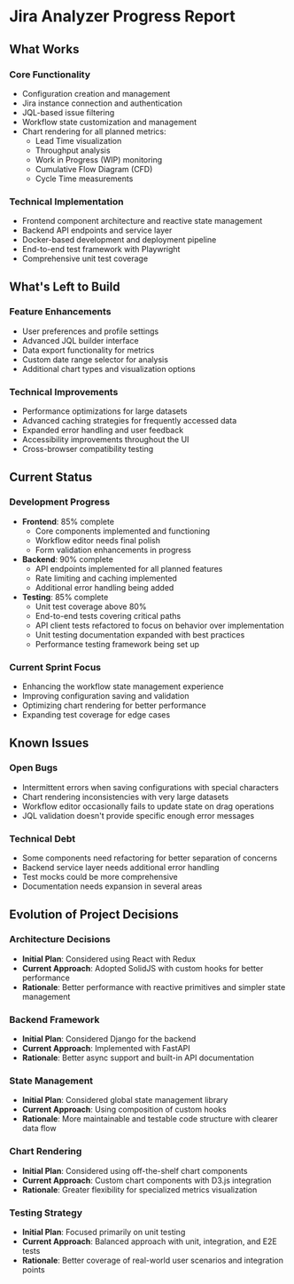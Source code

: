 # Jira Analyzer Progress Report

## What Works

### Core Functionality

- Configuration creation and management
- Jira instance connection and authentication
- JQL-based issue filtering
- Workflow state customization and management
- Chart rendering for all planned metrics:
  - Lead Time visualization
  - Throughput analysis
  - Work in Progress (WIP) monitoring
  - Cumulative Flow Diagram (CFD)
  - Cycle Time measurements

### Technical Implementation

- Frontend component architecture and reactive state management
- Backend API endpoints and service layer
- Docker-based development and deployment pipeline
- End-to-end test framework with Playwright
- Comprehensive unit test coverage

## What's Left to Build

### Feature Enhancements

- User preferences and profile settings
- Advanced JQL builder interface
- Data export functionality for metrics
- Custom date range selector for analysis
- Additional chart types and visualization options

### Technical Improvements

- Performance optimizations for large datasets
- Advanced caching strategies for frequently accessed data
- Expanded error handling and user feedback
- Accessibility improvements throughout the UI
- Cross-browser compatibility testing

## Current Status

### Development Progress

- **Frontend**: 85% complete
  - Core components implemented and functioning
  - Workflow editor needs final polish
  - Form validation enhancements in progress
- **Backend**: 90% complete
  - API endpoints implemented for all planned features
  - Rate limiting and caching implemented
  - Additional error handling being added
- **Testing**: 85% complete
  - Unit test coverage above 80%
  - End-to-end tests covering critical paths
  - API client tests refactored to focus on behavior over implementation
  - Unit testing documentation expanded with best practices
  - Performance testing framework being set up

### Current Sprint Focus

- Enhancing the workflow state management experience
- Improving configuration saving and validation
- Optimizing chart rendering for better performance
- Expanding test coverage for edge cases

## Known Issues

### Open Bugs

- Intermittent errors when saving configurations with special characters
- Chart rendering inconsistencies with very large datasets
- Workflow editor occasionally fails to update state on drag operations
- JQL validation doesn't provide specific enough error messages

### Technical Debt

- Some components need refactoring for better separation of concerns
- Backend service layer needs additional error handling
- Test mocks could be more comprehensive
- Documentation needs expansion in several areas

## Evolution of Project Decisions

### Architecture Decisions

- **Initial Plan**: Considered using React with Redux
- **Current Approach**: Adopted SolidJS with custom hooks for better performance
- **Rationale**: Better performance with reactive primitives and simpler state management

### Backend Framework

- **Initial Plan**: Considered Django for the backend
- **Current Approach**: Implemented with FastAPI
- **Rationale**: Better async support and built-in API documentation

### State Management

- **Initial Plan**: Considered global state management library
- **Current Approach**: Using composition of custom hooks
- **Rationale**: More maintainable and testable code structure with clearer data flow

### Chart Rendering

- **Initial Plan**: Considered using off-the-shelf chart components
- **Current Approach**: Custom chart components with D3.js integration
- **Rationale**: Greater flexibility for specialized metrics visualization

### Testing Strategy

- **Initial Plan**: Focused primarily on unit testing
- **Current Approach**: Balanced approach with unit, integration, and E2E tests
- **Rationale**: Better coverage of real-world user scenarios and integration points
